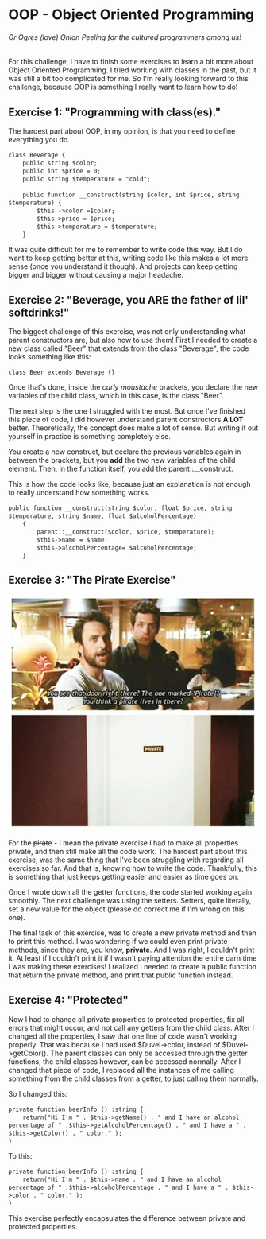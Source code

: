 # OOP - Object Oriented Programming
###### Or Ogres (love) Onion Peeling for the cultured programmers among us!
For this challenge, I have to finish some exercises to learn a bit more about Object Oriented Programming.
I tried working with classes in the past, but it was still a bit too complicated for me.
So I'm really looking forward to this challenge, because OOP is something I really want to learn how to do!

## Exercise 1: "Programming with class(es)."
The hardest part about OOP, in my opinion, is that you need to define everything you do.
````
class Beverage {
    public string $color;
    public int $price = 0;
    public string $temperature = "cold";

    public function __construct(string $color, int $price, string $temperature) {
        $this ->color =$color;
        $this->price = $price;
        $this->temperature = $temperature;
    }
````
It was quite difficult for me to remember to write code this way.
But I do want to keep getting better at this, writing code like this makes a lot more sense (once you understand it though).
And projects can keep getting bigger and bigger without causing a major headache.

## Exercise 2: "Beverage, you ARE the father of lil' softdrinks!"
The biggest challenge of this exercise, was not only understanding what parent constructors are, but also how to use them!
First I needed to create a new class called "Beer" that extends from the class "Beverage", the code looks something like this:
````
class Beer extends Beverage {}
````
Once that's done, inside the *curly moustache* brackets, you declare the new variables of the child class, which in this case, is the class "Beer".

The next step is the one I struggled with the most.
But once I've finished this piece of code, I did however understand parent constructors **A LOT** better.
Theoretically, the concept does make a lot of sense.
But writing it out yourself in practice is something completely else.

You create a new construct, but declare the previous variables again in between the brackets, but you **add** the two new variables of the child element.
Then, in the function itself, you add the parent::__construct.

This is how the code looks like, because just an explanation is not enough to really understand how something works.
````
public function __construct(string $color, float $price, string $temperature, string $name, float $alcoholPercentage)
    {
        parent::__construct($color, $price, $temperature);
        $this->name = $name;
        $this->alcoholPercentage= $alcoholPercentage;
    }
````

## Exercise 3: "The Pirate Exercise"
![charlie day](images/charlie-pirate.webp)

For the ~~pirate~~ - I mean the private exercise I had to make all properties private, and then still make all the code work.
The hardest part about this exercise, was the same thing that I've been struggling with regarding all exercises so far.
And that is, knowing how to write the code.
Thankfully, this is something that just keeps getting easier and easier as time goes on.

Once I wrote down all the getter functions, the code started working again smoothly.
The next challenge was using the setters.
Setters, quite literally, set a new value for the object (please do correct me if I'm wrong on this one).

The final task of this exercise, was to create a new private method and then to print this method.
I was wondering if we could even print private methods, since they are, you know, **private**.
And I was right, I couldn't print it.
At least if I couldn't print it if I wasn't paying attention the entire darn time I was making these exercises!
I realized I needed to create a public function that return the private method, and print that public function instead.

## Exercise 4: "Protected"
Now I had to change all private properties to protected properties, fix all errors that might occur, and not call any getters from the child class.
After I changed all the properties, I saw that one line of code wasn't working properly.
That was because I had used $Duvel->color, instead of $Duvel->getColor().
The parent classes can only be accessed through the getter functions, the child classes however, can be accessed normally.
After I changed that piece of code, I replaced all the instances of me calling something from the child classes from a getter, to just calling them normally.

So I changed this:
````
private function beerInfo () :string {
    return("Hi I'm " . $this->getName() . " and I have an alcohol percentage of " .$this->getAlcoholPercentage() . " and I have a " . $this->getColor() . " color." );
}
````
To this:
````
private function beerInfo () :string {
    return("Hi I'm " . $this->name . " and I have an alcohol percentage of " .$this->alcoholPercentage . " and I have a " . $this->color . " color." );
}
````
This exercise perfectly encapsulates the difference between private and protected properties.